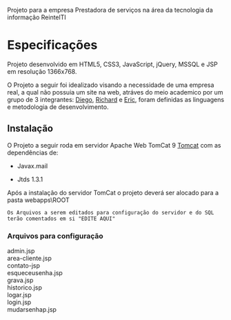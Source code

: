Projeto para a empresa Prestadora de serviços na área da tecnologia da informação ReintelTI

# Especificações

Projeto desenvolvido em HTML5, CSS3, JavaScript, jQuery, MSSQL e JSP em resolução 1366x768.

O Projeto a seguir foi idealizado visando a necessidade de uma empresa real, a qual não possuia um site na web, atráves do meio academico por um grupo de 3 integrantes: [Diego](https://github.com/D-nDev), [Richard](https://github.com/AkashiSei) e [Eric](#), foram definidas as linguagens e metodologia de desenvolvimento.

## Instalação

O Projeto a seguir roda em servidor Apache Web TomCat 9 [Tomcat](https://tomcat.apache.org/download-90.cgi) com as dependências de:

- Javax.mail

- Jtds 1.3.1

Após a instalação do servidor TomCat o projeto deverá ser alocado para a pasta webapps\ROOT

```
Os Arquivos a serem editados para configuração do servidor e do SQL terão comentados em si "EDITE AQUI"

```

### Arquivos para configuração


admin.jsp<br/>
area-cliente.jsp<br/>
contato-jsp<br/>
esqueceusenha.jsp<br/>
grava.jsp<br/>
historico.jsp<br/>
logar.jsp<br/>
login.jsp<br/>
mudarsenhap.jsp

